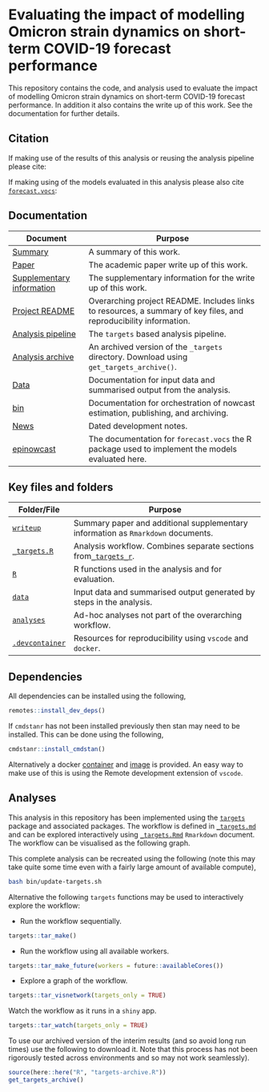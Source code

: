 
# Evaluating the impact of modelling Omicron strain dynamics on short-term COVID-19 forecast performance

This repository contains the code, and analysis used to evaluate the
impact of modelling Omicron strain dynamics on short-term COVID-19
forecast performance. In addition it also contains the write up of this
work. See the documentation for further details.

## Citation

If making use of the results of this analysis or reusing the analysis
pipeline please cite:

If making using of the models evaluated in this analysis please also
cite [`forecast.vocs`](https://epiforecasts.io/forecast.vocs):

## Documentation

| Document                                                                                                  | Purpose                                                                                                           |
|-----------------------------------------------------------------------------------------------------------|-------------------------------------------------------------------------------------------------------------------|
| [Summary](https://epiforecasts.io/eval-omicron-for-case-forecasting/)                                     | A summary of this work.                                                                                           |
| [Paper](https://epiforecasts.io/eval-omicron-for-case-forecasting/paper.pdf)                              | The academic paper write up of this work.                                                                         |
| [Supplementary information](https://epiforecasts.io/eeval-omicron-for-case-forecasting/si.html)           | The supplementary information for the write up of this work.                                                      |
| [Project README](https://github.com/epiforecasts/eval-omicron-for-case-forecasting)                       | Overarching project README. Includes links to resources, a summary of key files, and reproducibility information. |
| [Analysis pipeline](https://github.com/epiforecasts/eval-omicron-for-case-forecasting/main/_targets.md)   | The `targets` based analysis pipeline.                                                                            |
| [Analysis archive](https://github.com/epiforecasts/eval-omicron-for-case-forecasting/releases/tag/latest) | An archived version of the `_targets` directory. Download using `get_targets_archive()`.                          |
| [Data](https://github.com/epiforecasts/eval-omicron-for-case-forecasting/blob/main/data/README.md)        | Documentation for input data and summarised output from the analysis.                                             |
| [bin](https://github.com/epiforecasts/eval-omicron-for-case-forecasting/blob/main/bin/README.md)          | Documentation for orchestration of nowcast estimation, publishing, and archiving.                                 |
| [News](https://github.com/epiforecasts/eval-omicron-for-case-forecasting/blob/main/NEWS.md)               | Dated development notes.                                                                                          |
| [epinowcast](https://epiforecasts.io/forecast.vocs)                                                       | The documentation for `forecast.vocs` the R package used to implement the models evaluated here.                  |

## Key files and folders

| Folder/File                       | Purpose                                                                          |
|-----------------------------------|----------------------------------------------------------------------------------|
| [`writeup`](writeup/)             | Summary paper and additional supplementary information as `Rmarkdown` documents. |
| [`_targets.R`](_targets.)         | Analysis workflow. Combines separate sections from[`_targets_r`](_targets_r).    |
| [`R`](R/)                         | R functions used in the analysis and for evaluation.                             |
| [`data`](data/)                   | Input data and summarised output generated by steps in the analysis.             |
| [`analyses`](analyses/)           | Ad-hoc analyses not part of the overarching workflow.                            |
| [`.devcontainer`](.devcontainer/) | Resources for reproducibility using `vscode` and `docker`.                       |

## Dependencies

All dependencies can be installed using the following,

``` r
remotes::install_dev_deps()
```

If `cmdstanr` has not been installed previously then stan may need to be
installed. This can be done using the following,

``` r
cmdstanr::install_cmdstan()
```

Alternatively a docker
[container](https://github.com/epiforecasts/eval-omicron-for-case-forecasting/blob/main/.devcontainer/Dockerfile)
and
[image](https://github.com/epiforecasts/eval-omicron-for-case-forecasting/pkgs/container/eval-omicron-for-case-forecasting)
is provided. An easy way to make use of this is using the Remote
development extension of `vscode`.

## Analyses

This analysis in this repository has been implemented using the
[`targets`](https://docs.ropensci.org/targets/) package and associated
packages. The workflow is defined in
[`_targets.md`](https://github.com/epiforecasts/eval-omicron-for-case-forecasting/blob/main/_targets.md)
and can be explored interactively using
[`_targets.Rmd`](https://github.com/epiforecasts/eval-omicron-for-case-forecasting/blob/main/_targets.Rmd)
`Rmarkdown` document. The workflow can be visualised as the following
graph.

This complete analysis can be recreated using the following (note this
may take quite some time even with a fairly large amount of available
compute),

``` bash
bash bin/update-targets.sh
```

Alternative the following `targets` functions may be used to
interactively explore the workflow:

-   Run the workflow sequentially.

``` r
targets::tar_make()
```

-   Run the workflow using all available workers.

``` r
targets::tar_make_future(workers = future::availableCores())
```

-   Explore a graph of the workflow.

``` r
targets::tar_visnetwork(targets_only = TRUE)
```

Watch the workflow as it runs in a `shiny` app.

``` r
targets::tar_watch(targets_only = TRUE)
```

To use our archived version of the interim results (and so avoid long
run times) use the following to download it. Note that this process has
not been rigorously tested across environments and so may not work
seamlessly).

``` r
source(here::here("R", "targets-archive.R"))
get_targets_archive()
```
